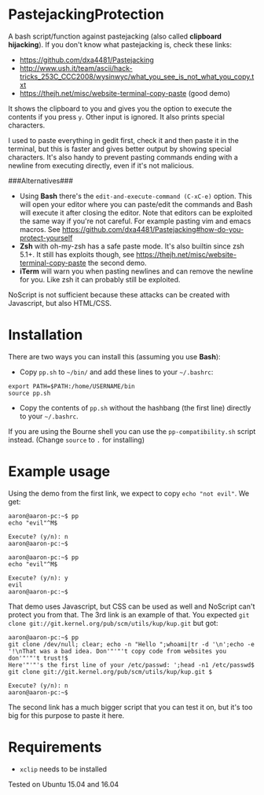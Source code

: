# PastejackingProtection
A bash script/function against pastejacking (also called **clipboard hijacking**). If you don't know what pastejacking is, check these links:

* https://github.com/dxa4481/Pastejacking
* http://www.ush.it/team/ascii/hack-tricks_253C_CCC2008/wysinwyc/what_you_see_is_not_what_you_copy.txt
* https://thejh.net/misc/website-terminal-copy-paste (good demo)

It shows the clipboard to you and gives you the option to execute the contents if you press `y`. Other input is ignored. It also prints special characters.

I used to paste everything in gedit first, check it and then paste it in the terminal, but this is faster and gives better output by showing special characters. It's also handy to prevent pasting commands ending with a newline from executing directly, even if it's not malicious.

###Alternatives###

* Using **Bash** there's the `edit-and-execute-command (C-xC-e)` option. This will open your editor where you can paste/edit the commands and Bash will execute it after closing the editor. Note that editors can be exploited the same way if you're not careful. For example pasting vim and emacs macros. See https://github.com/dxa4481/Pastejacking#how-do-you-protect-yourself
* **Zsh** with oh-my-zsh has a safe paste mode. It's also builtin since zsh 5.1+. It still has exploits though, see https://thejh.net/misc/website-terminal-copy-paste the second demo.
* **iTerm** will warn you when pasting newlines and can remove the newline for you. Like zsh it can probably still be exploited.

NoScript is not sufficient because these attacks can be created with Javascript, but also HTML/CSS.

# Installation

There are two ways you can install this (assuming you use **Bash**):

* Copy `pp.sh` to `~/bin/` and add these lines to your `~/.bashrc`:
```
export PATH=$PATH:/home/USERNAME/bin
source pp.sh
```
* Copy the contents of `pp.sh` without the hashbang (the first line) directly to your `~/.bashrc`.

If you are using the Bourne shell you can use the `pp-compatibility.sh` script instead. (Change `source` to `.` for installing)

# Example usage

Using the demo from the first link, we expect to copy `echo "not evil"`. We get:

```
aaron@aaron-pc:~$ pp
echo "evil"^M$

Execute? (y/n): n
aaron@aaron-pc:~$
```

```
aaron@aaron-pc:~$ pp
echo "evil"^M$

Execute? (y/n): y
evil
aaron@aaron-pc:~$ 
```

That demo uses Javascript, but CSS can be used as well and NoScript can't protect you from that. The 3rd link is an example of that. You expected `git clone git://git.kernel.org/pub/scm/utils/kup/kup.git` but got:

```
aaron@aaron-pc:~$ pp
git clone /dev/null; clear; echo -n "Hello ";whoami|tr -d '\n';echo -e '!\nThat was a bad idea. Don'"'"'t copy code from websites you don'"'"'t trust!$
Here'"'"'s the first line of your /etc/passwd: ';head -n1 /etc/passwd$
git clone git://git.kernel.org/pub/scm/utils/kup/kup.git $

Execute? (y/n): n
aaron@aaron-pc:~$
```

The second link has a much bigger script that you can test it on, but it's too big for this purpose to paste it here.

# Requirements

* `xclip` needs to be installed

Tested on Ubuntu 15.04 and 16.04

